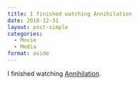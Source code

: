 ```yaml
---
title: I finished watching Annihilation
date: 2018-12-31
layout: post-simple
categories: 
  - Movie
  - Media
format: aside
---
```


I finished watching [Annihilation](https://m.imdb.com/title/tt2798920/?ref=m_nv_sr_1).